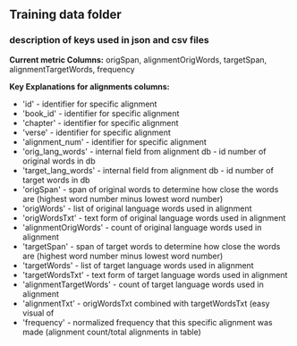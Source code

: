 ## Training data folder

### description of keys used in json and csv files

**Current metric Columns:** origSpan, alignmentOrigWords, targetSpan, alignmentTargetWords, frequency

**Key Explanations for alignments columns:**
- 'id' - identifier for specific alignment
- 'book_id' - identifier for specific alignment
- 'chapter' - identifier for specific alignment
- 'verse' - identifier for specific alignment
- 'alignment_num' - identifier for specific alignment
- 'orig_lang_words' - internal field from alignment db - id number of original words in db
- 'target_lang_words' - internal field from alignment db - id number of target words in db
- 'origSpan' - span of original words to determine how close the words are (highest word number minus lowest word number)
- 'origWords' - list of original language words used in alignment
- 'origWordsTxt' - text form of original language words used in alignment
- 'alignmentOrigWords' - count of original language words used in alignment
- 'targetSpan' - span of target words to determine how close the words are (highest word number minus lowest word number)
- 'targetWords' - list of target language words used in alignment
- 'targetWordsTxt' - text form of target language words used in alignment
- 'alignmentTargetWords'  - count of target language words used in alignment
- 'alignmentTxt' - origWordsTxt combined with targetWordsTxt (easy visual of
- 'frequency' - normalized frequency that this specific alignment was made (alignment count/total alignments in table)
